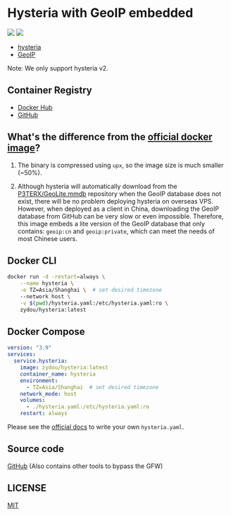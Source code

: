 # Hysteria with GeoIP embedded

![](https://img.shields.io/docker/stars/zydou/hysteria.svg) ![](https://img.shields.io/docker/pulls/zydou/hysteria.svg)

- [hysteria](https://github.com/apernet/hysteria)
- [GeoIP](https://github.com/Loyalsoldier/geoip)

Note: We only support hysteria v2.

## Container Registry

- [Docker Hub](https://hub.docker.com/r/zydou/hysteria)
- [GitHub](https://github.com/users/zydou/packages/container/package/hysteria)

## What's the difference from the [official docker image](https://hub.docker.com/r/tobyxdd/hysteria)?

1. The binary is compressed using `upx`, so the image size is much smaller (~50%).

2. Although hysteria will automatically download from the [P3TERX/GeoLite.mmdb](https://github.com/P3TERX/GeoLite.mmdb) repository when the GeoIP database does not exist, there will be no problem deploying hysteria on overseas VPS. However, when deployed as a client in China, downloading the GeoIP database from GitHub can be very slow or even impossible. Therefore, this image embeds a lite version of the GeoIP database that only contains: `geoip:cn` and `geoip:private`, which can meet the needs of most Chinese users.

## Docker CLI

```bash
docker run -d -restart=always \
    --name hysteria \
    -e TZ=Asia/Shanghai \  # set desired timezone
    --network host \
    -v $(pwd)/hysteria.yaml:/etc/hysteria.yaml:ro \
    zydou/hysteria:latest
```

## Docker Compose

```yml
version: "3.9"
services:
  service.hysteria:
    image: zydou/hysteria:latest
    container_name: hysteria
    environment:
      - TZ=Asia/Shanghai  # set desired timezone
    network_mode: host
    volumes:
      - ./hysteria.yaml:/etc/hysteria.yaml:ro
    restart: always
```

Please see the [official docs](https://v2.hysteria.network/docs/advanced/Full-Server-Config/) to write your own `hysteria.yaml`.

## Source code

[GitHub](https://github.com/zydou/gfw) (Also contains other tools to bypass the GFW)

## LICENSE

[MIT](https://github.com/zydou/gfw/blob/master/LICENSE)
